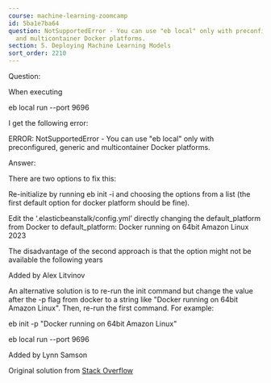 ```yaml
---
course: machine-learning-zoomcamp
id: 5ba1e7ba64
question: NotSupportedError - You can use "eb local" only with preconfigured, generic
  and multicontainer Docker platforms.
section: 5. Deploying Machine Learning Models
sort_order: 2210
---
```


Question:

When executing

eb local run  --port 9696

I get the following error:

ERROR: NotSupportedError - You can use "eb local" only with preconfigured, generic and multicontainer Docker platforms.

Answer:

There are two options to fix this:

Re-initialize by running eb init -i and choosing the options from a list (the first default option for docker platform should be fine).

Edit the ‘.elasticbeanstalk/config.yml’ directly changing the default_platform from Docker to default_platform: Docker running on 64bit Amazon Linux 2023

The disadvantage of the second approach is that the option might not be available the following years

Added by Alex Litvinov

An alternative solution is to re-run the init command but change the value after the -p flag from docker to a string like "Docker running on 64bit Amazon Linux". Then, re-run the first command. For example:

eb init -p "Docker running on 64bit Amazon Linux" <appname>

eb local run --port 9696

Added by Lynn Samson

Original solution from [Stack Overflow](https://stackoverflow.com/a/75804355/24066976)

